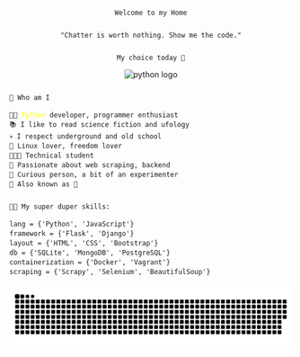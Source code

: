 <p  align="center">
    <code> Welcome to my Home </code>
</p>   

###

<p align="center">
    <code>"Chatter is worth nothing. Show me the code."</code>
</p>

###

<p align="center">
    <code>My choice today 🐍</code>
</p>

<div align="center">
  <img src="https://cdn.jsdelivr.net/gh/devicons/devicon/icons/python/python-original.svg" height="40" width="40" alt="python logo"  />
</div>

###

<p align="left">
    <code>🐤 Who am I</code>
</p>

<p align="left">
        <code>👩‍💻 <span style="color:yellow;">Python</span> developer, programmer enthusiast</code><br>
        <code>📚 I like to read science fiction and ufology</code><br>
        <code>💀 I respect underground and old school</code><br>
        <code>🐧 Linux lover, freedom lover</code><br>
        <code>👨🏼‍🎓 Technical student</code><br>
        <code>🤖 Passionate about web scraping, backend</code><br>
        <code>🧪 Curious person, a bit of an experimenter</code><br>
        <code>🔖 Also known as 🐢</code><br>
</p>


###

<p align="left">
 <code>🤹🏻 My super duper skills:</code>
<p>
<p>
    <code>lang = {'Python', 'JavaScript'}</code><br>
    <code>framework = {'Flask', 'Django'}</code><br>
    <code>layout = {'HTML', 'CSS', 'Bootstrap'}</code><br>
    <code>db = {'SQLite', 'MongoDB', 'PostgreSQL'}</code><br>
    <code>containerization = {'Docker', 'Vagrant'}</code><br>
    <code>scraping = {'Scrapy', 'Selenium', 'BeautifulSoup'}</code><br>
</p>

###

[//]: # (![Snake animation]&#40;https://github.com/blackbirdcoder/blackbirdcoder/blob/output/snake.svg&#41;)
<img src="https://github.com/blackbirdcoder/blackbirdcoder/blob/output/snake.svg" alt="Snake animation" />

###

